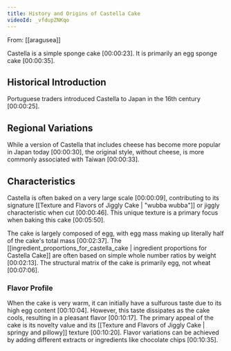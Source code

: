 ```yaml
---
title: History and Origins of Castella Cake
videoId: _vfdupZNKqo
---
```


From: [[aragusea]] <br/> 

Castella is a simple sponge cake <a class="yt-timestamp" data-t="00:00:23">[00:00:23]</a>. It is primarily an egg sponge cake <a class="yt-timestamp" data-t="00:00:35">[00:00:35]</a>.

## Historical Introduction

Portuguese traders introduced Castella to Japan in the 16th century <a class="yt-timestamp" data-t="00:00:25">[00:00:25]</a>.

## Regional Variations

While a version of Castella that includes cheese has become more popular in Japan today <a class="yt-timestamp" data-t="00:00:30">[00:00:30]</a>, the original style, without cheese, is more commonly associated with Taiwan <a class="yt-timestamp" data-t="00:00:33">[00:00:33]</a>.

## Characteristics

Castella is often baked on a very large scale <a class="yt-timestamp" data-t="00:00:09">[00:00:09]</a>, contributing to its signature [[Texture and Flavors of Jiggly Cake | "wubba wubba"]] or jiggly characteristic when cut <a class="yt-timestamp" data-t="00:00:46">[00:00:46]</a>. This unique texture is a primary focus when baking this cake <a class="yt-timestamp" data-t="00:05:50">[00:05:50]</a>.

The cake is largely composed of egg, with egg mass making up literally half of the cake's total mass <a class="yt-timestamp" data-t="00:02:37">[00:02:37]</a>. The [[ingredient_proportions_for_castella_cake | ingredient proportions for Castella Cake]] are often based on simple whole number ratios by weight <a class="yt-timestamp" data-t="00:02:13">[00:02:13]</a>. The structural matrix of the cake is primarily egg, not wheat <a class="yt-timestamp" data-t="00:07:06">[00:07:06]</a>.

### Flavor Profile

When the cake is very warm, it can initially have a sulfurous taste due to its high egg content <a class="yt-timestamp" data-t="00:10:04">[00:10:04]</a>. However, this taste dissipates as the cake cools, resulting in a pleasant flavor <a class="yt-timestamp" data-t="00:10:17">[00:10:17]</a>. The primary appeal of the cake is its novelty value and its [[Texture and Flavors of Jiggly Cake | springy and pillowy]] texture <a class="yt-timestamp" data-t="00:10:20">[00:10:20]</a>. Flavor variations can be achieved by adding different extracts or ingredients like chocolate chips <a class="yt-timestamp" data-t="00:10:35">[00:10:35]</a>.